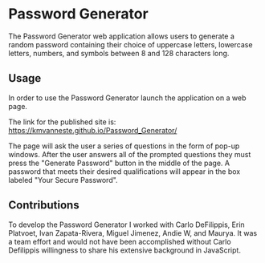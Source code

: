 # Password Generator

The Password Generator web application allows users to generate a random password containing their choice of uppercase letters, lowercase letters, numbers, and symbols between 8 and 128 characters long. 

## Usage

In order to use the Password Generator launch the application on a web page.  

The link for the published site is: https://kmvanneste.github.io/Password_Generator/

The page will ask the user a series of questions in the form of pop-up windows.  After the user answers all of the prompted questions they must press the "Generate Password" button in the middle of the page.  A password that meets their desired qualifications will appear in the box labeled "Your Secure Password".

## Contributions

To develop the Password Generator I worked with Carlo DeFilippis, Erin Platvoet, Ivan Zapata-Rivera, Miguel Jimenez, Andie W, and Maurya.  It was a team effort and would not have been accomplished without Carlo Defilippis willingness to share his extensive background in JavaScript.



